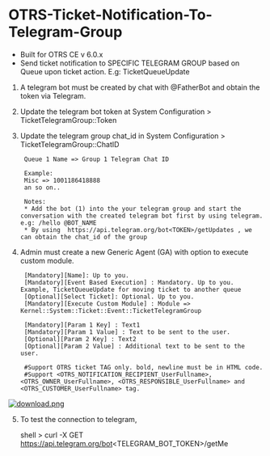 # OTRS-Ticket-Notification-To-Telegram-Group
- Built for OTRS CE v 6.0.x  
- Send ticket notification to SPECIFIC TELEGRAM GROUP based on Queue upon ticket action. E.g: TicketQueueUpdate  

1. A telegram bot must be created by chat with @FatherBot and obtain the token via Telegram.  
  
2. Update the telegram bot token at System Configuration > TicketTelegramGroup::Token  

3. Update the telegram group chat_id in System Configuration > TicketTelegramGroup::ChatID  

		Queue 1 Name => Group 1 Telegram Chat ID  
		
		Example:
		Misc => 1001186418888  
		an so on..
    
		Notes:
		* Add the bot (1) into the your telegram group and start the conversation with the created telegram bot first by using telegram. e.g: /hello @BOT_NAME    
		* By using  https://api.telegram.org/bot<TOKEN>/getUpdates , we can obtain the chat_id of the group    


4. Admin must create a new Generic Agent (GA) with option to execute custom module.  

		[Mandatory][Name]: Up to you.
		[Mandatory][Event Based Execution] : Mandatory. Up to you. Example, TicketQueueUpdate for moving ticket to another queue
		[Optional][Select Ticket]: Optional. Up to you.
		[Mandatory][Execute Custom Module] : Module => Kernel::System::Ticket::Event::TicketTelegramGroup
	
		[Mandatory][Param 1 Key] : Text1  
		[Mandatory][Param 1 Value] : Text to be sent to the user.
		[Optional][Param 2 Key] : Text2  
		[Optional][Param 2 Value] : Additional text to be sent to the user.
		
		#Support OTRS ticket TAG only. bold, newline must be in HTML code.  
		#Support <OTRS_NOTIFICATION_RECIPIENT_UserFullname>, <OTRS_OWNER_UserFullname>, <OTRS_RESPONSIBLE_UserFullname> and <OTRS_CUSTOMER_UserFullname> tag.
	

[![download.png](https://i.postimg.cc/YqVxSc86/download.png)](https://postimg.cc/qzsKm5Pq)


5. To test the connection to telegram,

	shell > curl -X GET https://api.telegram.org/bot<TELEGRAM_BOT_TOKEN>/getMe